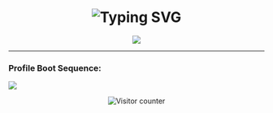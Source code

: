 <h1 align="center">
  <img src="https://readme-typing-svg.demolab.com?font=Fira+Code&duration=3000&pause=1000&color=FF0055&center=true&vCenter=true&width=435&lines=Rhein+Sakatoku;Developer;Click+button+below+:3" alt="Typing SVG" />
</h1>


<p align="center">
  <a href="https://rheinsakatoku.github.io" target="_blank">
    <img src="https://komarev.com/ghpvc/?username=RheinSakatoku&style=flat-square&color=ff0066&label=visitors" />
  </a>
</p>

---

### Profile Boot Sequence:

<p align="left">
  <img src="https://readme-typing-svg.demolab.com?font=Fira+Code&size=14&duration=2500&pause=500&color=FFFF33&multiline=true&width=600&height=220&lines=%3E%20Initializing%20cyberdeck...;%3E%20Injecting%20JS_Overclock.dll;%3E%20Mounting%20dreamcore.sys;%3E%20Tracing%20ghost-signal...;%3E%20Spawning%20daemon%20%5B%20%E2%96%88%20%E2%96%88%20%E2%96%93%20%E2%96%93%20%E2%96%92%20%E2%96%92%20%E2%96%91%20%E2%96%91%20%5D;%3E%20ACCESS%20GRANTED;%3E%20Executing%20%2Fneuro%2Fscripts%2Finit.bash;%3E%20echo%20%22Rhein%20Sakatoku%20online%22;%3E%20WARNING!%20Error%2037%20detected%3A%20System%20instability;%3E%20EMERGENCY%20SHUTDOWN%20INITIATED" />
</p>

<p align="center">
  <img src="count.svg" alt="Visitor counter" />
</p>
